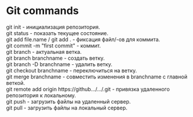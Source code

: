 # Git commands 

git init - инициализация репозитория.  
git status - показать текущее состояние.  
git add file.name / git add . - фиксация файл/-ов для коммита.  
git commit -m "first commit" - коммит.  
git branch - актуальная ветка.  
git branch branchname - создать ветку.  
git branch -D branchname - удалить ветку.  
git checkout branchname - переключиться на ветку.  
git merge branchname - совместить изменения в branchname с главной веткой.  
git remote add origin https://github.../.../.git - привязка удаленного репозитория к локальному.  
git push - загрузить файлы на удаленный сервер.  
git pull - загрузить файлы на локальный сервер.  